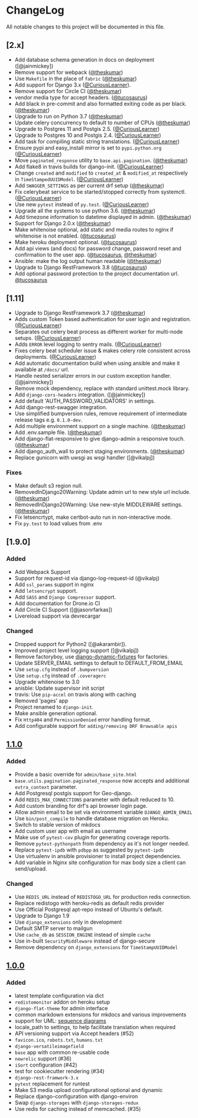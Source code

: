 # ChangeLog
All notable changes to this project will be documented in this file.

## [2.x]

- Add database schema generation in docs on deployment ([@jainmickey])
- Remove support for webpack ([@theskumar])
- Use `Makefile` in the place of `fabric` ([@theskumar])
- Add support for Django 3.x ([@CuriousLearner]).
- Remove support for Circle CI ([@theskumar])
- vendor media type for accept headers. ([@tucosaurus]) 
- Add black in pre-commit and also formatted exiting code as per black. ([@theskumar])
- Upgrade to run on Python 3.7 ([@theskumar])
- Update celery concurrency to default to number of CPUs ([@theskumar])
- Upgrade to Postgres 11 and Postgis 2.5. ([@CuriousLearner])
- Upgrade to Postgres 10 and Postgis 2.4. ([@CuriousLearner])
- Add task for compiling static string translations. ([@CuriousLearner])
- Ensure pypi and easy_install mirror is set to `pypi.python.org` ([@CuriousLearner])
- Move `paginated_response` utility to `base.api.pagination`. ([@theskumar])
- Add flake8 in travis builds for django-init. ([@CuriousLearner])
- Change `created` and `modified` to `created_at` & `modified_at` respectively in `TimeStampedUUIDModel`. ([@CuriousLearner])
- Add `SWAGGER_SETTINGS` as per current drf setup ([@theskumar])
- Fix celerybeat service to be started/stopped correctly from systemctl. ([@CuriousLearner])
- Use new `pytest` instead of `py.test`. ([@CuriousLearner])
- Upgrade all the systems to use python 3.6. ([@theskumar])
- Add timezone information to datetime displayed in admin. ([@theskumar])
- Support for Django 2.0.x ([@theskumar])
- Make whitenoise optional, add static and media routes to nginx if whitenoise is not enabled. ([@tucosaurus])
- Make heroku deployment optional. ([@tucosaurus])
- Add api views (and docs) for password change, password reset and confirmation to the user app. ([@tucosaurus], [@theskumar])
- Ansible: make the log output human readable ([@theskumar])
- Upgrade to Django RestFramework 3.8 ([@tucosaurus])
- Add optional password protection to the project documentation url. [@tucosaurus]


## [1.11]
- Upgrade to Django RestFramework 3.7 ([@theskumar])
- Adds custom Token based authentication for user login and registration. ([@CuriousLearner])
- Separates out celery beat process as different worker for multi-node setups. ([@CuriousLearner])
- Adds `ERROR` level logging to sentry mails. ([@CuriousLearner])
- Fixes celery beat scheduler issue & makes celery role consistent across deployments. ([@CuriousLearner])
- Add automatic documentation build when using ansible and make it available at `/docs/` url.
- Handle nested serializer errors in our custom exception handler. ([@jainmickey])
- Remove mock dependency, replace with standard unittest.mock library.
- Add `django-cors-headers` integration. ([@jainmickey])
- Add default 'AUTH_PASSWORD_VALIDATORS' in settings.
- Add django-rest-swagger integration.
- Use simplified bumpversion rules, remove requirement of intermediate release tags e.g. `0.1.0-dev`.
- Add multiple environment support on a single machine. ([@theskumar])
- Add .env.sample file. ([@theskumar])
- Add django-flat-responsive to give django-admin a responsive touch. ([@theskumar])
- Add django_auth_wall to protect staging environments. ([@theskumar])
- Replace gunicorn with uwsgi as wsgi handler ([@vikalpj])

### Fixes
- Make default s3 region null.
- RemovedInDjango20Warning: Update admin url to new style url include. ([@theskumar])
- RemovedInDjango20Warning: Use new-style MIDDLEWARE settings. ([@theskumar])
- Fix letsencrtypt, make certbot-auto run in non-interactive mode.
- Fix `py.test` to load values from .env

## [1.9.0]

### Added

- Add Webpack Support
- Support for request-id via django-log-request-id (@vikalpj)
- Add `ssl_params` support in nginx
- Add `letsencrypt` support.
- Add `SASS` and `Django Compressor` support.
- Add documentation for Drone.io CI
- Add Circle CI Support ([@jasonrfarkas])
- Livereload support via devrecargar

### Changed
- Dropped support for Python2 ([@akarambir]).
- Improved project level logging support ([@vikalpj])
- Remove factoryboy, use [django-dynamic-fixtures] for factories.
- Update SERVER_EMAIL settings to default to DEFAULT_FROM_EMAIL
- Use `setup.cfg` instead of `.bumpversion`
- Use `setup.cfg` instead of `.coveragerc`
- Upgrade whitenoise to 3.0
- anisble: Update supervisor init script
- travis: Use `pip-accel` on travis along with caching
- Removed 'pages' app
- Project renamed to `django-init`.
- Make ansible generation optional.
- Fix `Http404` and `PermissionDenied` error handling format.
- Add configurable support for `adding/removing DRF Browsable apis`

[django-dynamic-fixtures]: https://github.com/paulocheque/django-dynamic-fixture

## [1.1.0]

### Added
- Provide a basic override for `admin/base_site.html`
- `base.utils.pagination.paginated_response` now accepts and additional `extra_context` parameter.
- Add Postgresql postgis support for Geo-django.
- Add `REDIS_MAX_CONNECTIONS` parameter with default reduced to 10.
- Add custom branding for drf's api browser login page.
- Allow admin email to be set via environment variable `DJANGO_ADMIN_EMAIL`
- Use `bin/post_compile` to handle database migration on Heroku.
- Switch to stable version of mkdocs
- Add custom user app with email as username
- Make use of `pytest-cov` plugin for generating coverage reports.
- Remove `pytest-pythonpath` from dependency as it's not longer needed.
- Replace `pytest-ipdb` with `pdbpp` as suggested by `pytest-ipdb`
- Use virtualenv in ansible provisioner to install project dependencies.
- Add variable in Nginx site configuration for max body size a client can send/upload.

### Changed
- Use `REDIS_URL` instead of `REDISTOGO_URL` for production redis connection.
- Replace redistogo with heroku-redis as default redis provider
- Use Official Postgresql apt-repo instead of Ubuntu's default.
- Upgrade to Django 1.9
- Use `django_extensions` only in development
- Default SMTP server to mailgun
- Use `cache_db` as `SESSION_ENGINE` instead of simple `cache`
- Use in-built `SecurityMiddleware` instead of django-secure
- Remove dependency on `django_extensions` for `TimeStampUUIDModel`

## [1.0.0]
### Added
- latest template configuration via dict
- `redistomonitor` addon on heroku setup
- `django-flat-theme` for admin interface
- common markdown extensions for mkdocs and various improvements
- support for UML: [sequence diagrams](http://en.wikipedia.org/wiki/Sequence_diagram)
- locale_path to settings, to help facilitate translation when required
- API versioning support via Accept headers (#52)
- `favicon.ico`, `robots.txt`, `humans.txt`
- `django-versatileimagefield`
- `base` app with common re-usable code
- `newrelic` support (#36)
- `iSort` configuration (#42)
- test for cookiecutter rendering (#34)
- `django-rest-framwork-3.x`
- `pytest` replacement for runtest
- Make S3 media upload configurational optional and dynamic
- Replace django-configuration with django-environ
- Swap `django-storages` with `django-storages-redux`
- Use redis for caching instead of memcached. (#35)

[1.2.0-dev]: https://github.com/Fueled/django-init/compare/v1.1.0...master
[1.1.0]: https://github.com/Fueled/django-init/compare/v1.0.0...v1.1.0
[1.0.0]: https://github.com/Fueled/django-init/compare/v0.0.1...v1.0.0

[@theskumar]: https://github.com/theskumar
[@CuriousLearner]: https://github.com/CuriousLearner
[@tucosaurus]: https://github.com/tucosaurus
